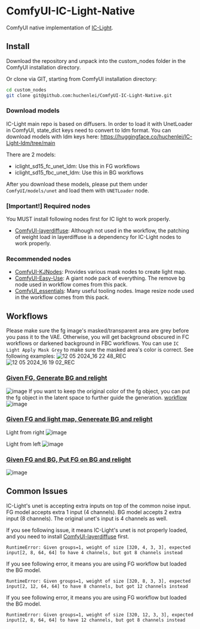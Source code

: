 # ComfyUI-IC-Light-Native
ComfyUI native implementation of [IC-Light](https://github.com/lllyasviel/IC-Light).

## Install
Download the repository and unpack into the custom_nodes folder in the ComfyUI installation directory.

Or clone via GIT, starting from ComfyUI installation directory:
```bash
cd custom_nodes
git clone git@github.com:huchenlei/ComfyUI-IC-Light-Native.git
```

### Download models
IC-Light main repo is based on diffusers. In order to load it with UnetLoader in ComfyUI, state_dict keys need to convert to ldm format. You can download models with ldm keys here: https://huggingface.co/huchenlei/IC-Light-ldm/tree/main

There are 2 models:
- iclight_sd15_fc_unet_ldm: Use this in FG workflows
- iclight_sd15_fbc_unet_ldm: Use this in BG workflows

After you download these models, please put them under `ComfyUI/models/unet` and load them with `UNETLoader` node.

### [Important!] Required nodes
You MUST install following nodes first for IC light to work properly.
- [ComfyUI-layerdiffuse](https://github.com/huchenlei/ComfyUI-layerdiffuse): Although not used in the workflow, the patching of weight load in layerdiffuse is a dependency for IC-Light nodes to work properly.
  
### Recommended nodes
- [ComfyUI-KJNodes](https://github.com/kijai/ComfyUI-KJNodes): Provides various mask nodes to create light map.
- [ComfyUI-Easy-Use](https://github.com/yolain/ComfyUI-Easy-Use): A giant node pack of everything. The remove bg node used in workflow comes from this pack.
- [ComfyUI_essentials](https://github.com/cubiq/ComfyUI_essentials): Many useful tooling nodes. Image resize node used in the workflow comes from this pack.

## Workflows
Please make sure the fg image's masked/transparent area are grey before you pass it to the VAE. Otherwise, you will get background obscured in FC workflows or
darkened background in FBC workflows. You can use `IC Light Apply Mask Grey` to make sure the masked area's color is correct. See following examples:
![12 05 2024_16 22 48_REC](https://github.com/huchenlei/ComfyUI-IC-Light-Native/assets/20929282/702c7b3a-54f7-44e2-a6d7-39220aa6ffef)
![12 05 2024_16 19 02_REC](https://github.com/huchenlei/ComfyUI-IC-Light-Native/assets/20929282/6d2d504f-65be-47cb-9597-2e64fe239939)

### [Given FG, Generate BG and relight](https://github.com/huchenlei/ComfyUI-IC-Light/blob/main/examples/fg.json)
![image](https://github.com/huchenlei/ComfyUI-IC-Light-Native/assets/20929282/6b801a2d-f37c-44f4-b52d-ad7de1748f8e)
If you want to keep the original color of the fg object, you can put the fg object in the latent space to further guide the generation. [workflow](https://github.com/huchenlei/ComfyUI-IC-Light-Native/blob/main/examples/ic_light_preserve_color.json)
![image](https://github.com/huchenlei/ComfyUI-IC-Light-Native/assets/20929282/6fb8c01e-727c-4fa7-b72f-f91ea3dce004)

### [Given FG and light map, Genereate BG and relight](https://github.com/huchenlei/ComfyUI-IC-Light/blob/main/examples/fg_lightmap.json)
Light from right
![image](https://github.com/huchenlei/ComfyUI-IC-Light-Native/assets/20929282/045e4f0e-6083-496f-af32-41de4821afbf)

Light from left
![image](https://github.com/huchenlei/ComfyUI-IC-Light-Native/assets/20929282/74750b9e-bda7-43f7-944f-d75cb7b5fb7e)

### [Given FG and BG, Put FG on BG and relight](https://github.com/huchenlei/ComfyUI-IC-Light/blob/main/examples/fg_bg_combine.json)
![image](https://github.com/huchenlei/ComfyUI-IC-Light-Native/assets/20929282/ea87538a-15d8-43d8-874d-bcddab9f4f0e)

## Common Issues
IC-Light's unet is accepting extra inputs on top of the common noise input. FG model accepts extra 1 input (4 channels). BG model accepts 2 extra input (8 channels).
The original unet's input is 4 channels as well. 

If you see following issue, it means IC-Light's unet is not properly loaded, and you need to install [ComfyUI-layerdiffuse](https://github.com/huchenlei/ComfyUI-layerdiffuse) first.
```
RuntimeError: Given groups=1, weight of size [320, 4, 3, 3], expected input[2, 8, 64, 64] to have 4 channels, but got 8 channels instead
```

If you see following error, it means you are using FG workflow but loaded the BG model.
```
RuntimeError: Given groups=1, weight of size [320, 8, 3, 3], expected input[2, 12, 64, 64] to have 8 channels, but got 12 channels instead
```

If you see following error, it means you are using FG workflow but loaded the BG model.
```
RuntimeError: Given groups=1, weight of size [320, 12, 3, 3], expected input[2, 8, 64, 64] to have 12 channels, but got 8 channels instead
```
